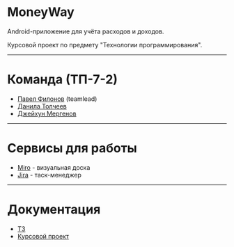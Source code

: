 # MoneyWay
Android-приложение для учёта расходов и доходов.

Курсовой проект по предмету "Технологии программирования".

<hr>

# Команда (ТП-7-2)
<ul>
  <li><a href="https://vk.com/p.filonov10" target="_blank">Павел Филонов</a> (teamlead)</li>
  <li><a href="https://vk.com/yakmush" target="_blank">Данила Толчеев</a></li>
  <li><a href="https://vk.com/mergenov98" target="_blank">Джейхун Мергенов</a></li>
</ul>

<hr>

# Сервисы для работы
<ul>
  <li><a href="https://miro.com/app/board/uXjVOI9Iq6A=/?invite_link_id=953018054133" target="_blank">Miro</a> - визуальная доска</li>
  <li><a href="https://money-way.atlassian.net/jira/software/projects/MW/boards/1" target="_blank">Jira</a> - таск-менеджер</li>
</ul>

<hr>

# Документация
<ul>
  <li><a href="https://github.com/PavelFilonov/moneyway/blob/main/docs/ТЗ.pdf" target="_blank">ТЗ</a></li>
  <li><a href="https://github.com/PavelFilonov/moneyway/blob/main/docs/Курсовой%20проект.pdf" target="_blank">Курсовой проект</a></li>
</ul>
